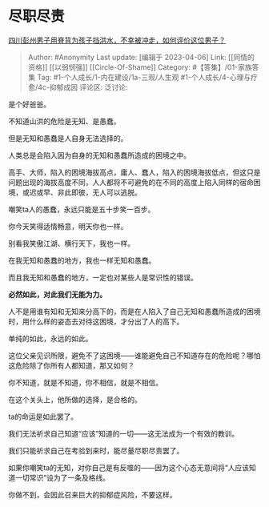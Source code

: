 # 尽职尽责
[四川彭州男子用脊背为孩子挡洪水，不幸被冲走，如何评价这位男子？](https://www.zhihu.com/question/548305401/answer/2626871162)

> Author: #Anonymity
> Last update: [编辑于 2023-04-06]
> Link: [[同情的资格]] [[以弱悯强]] [[Circle-Of-Shame]]
> Category: #【答集】/01-家族答集
> Tag: #1-个人成长/1-内在建设/1a-三观/人生观 #1-个人成长/4-心理与疗愈/4c-抑郁成因 
> 评论区:
> 泛讨论:

是个好爸爸。

不知道山洪的危险是无知、是愚蠢。

但是无知和愚蠢是人自身无法选择的。

人类总是会陷入因为自身的无知和愚蠢所造成的困境之中。

高手、大师，陷入的困境海拔高点，庸人、蠢人，陷入的困境海拔低点，但这只是问题出现的海拔高度不同，人人都将不可避免的在不同的高度上陷入同样的宿命困境，或迟或早、非此即彼，无人可以逃脱。

嘲笑ta人的愚蠢，永远只能是五十步笑一百步。

你今天笑得适情畅意，明天你也一样。

别看我笑傲江湖、横行天下，我也一样。

在我无知和愚蠢的地方，我也一样无知和愚蠢。

而且我无知和愚蠢的地方，一定也对某些人是常识性的错误。

**必然如此，对此我们无能为力。**

人不是用谁有知和无知来分高下的，而是在人陷入了自己无知和愚蠢所造成的困境时，用什么样的姿态去对待这困境，才分出了人的高下。

单纯的如此，永远的如此。

这位父亲见识所限，避免不了这困境——谁能避免自己不知道存在的危险呢？哪怕这危险除了你所有人都知道，那又如何？

你不知道，就是不知道，你不相信，就是不相信。

在这个关头上，他所做的选择，是合格的。

ta的命运是如此罢了。

我们无法祈求自己知道“应该”知道的一切——这无法成为一个有效的教训。

我们只能祈求自己在考验到来时，能尽量尽职尽责罢了。

如果你嘲笑ta的无知，对你自己是有反噬的——因为这个心态无意间将“人应该知道一切常识”设为了一条及格线。

你做不到，会因此召来巨大的抑郁症风险，不要这样。
